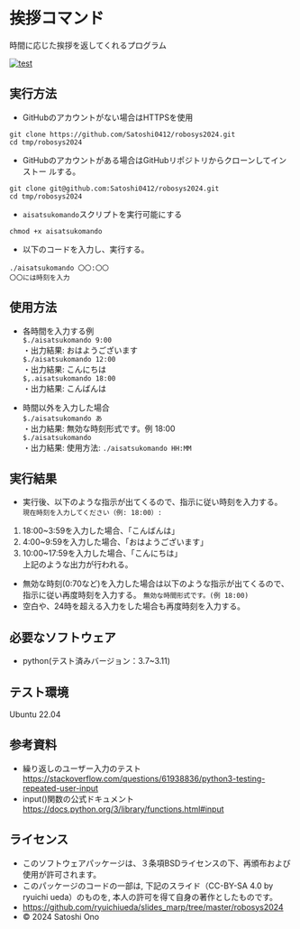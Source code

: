 # 挨拶コマンド
時間に応じた挨拶を返してくれるプログラム

[![test](https://github.com/Satoshi0412/robosys2024/actions/workflows/test.yml/badge.svg)](https://github.com/Satoshi0412/robosys2024/actions/workflows/test.yml)

## 実行方法
* GitHubのアカウントがない場合はHTTPSを使用
~~~
git clone https://github.com/Satoshi0412/robosys2024.git  
cd tmp/robosys2024
~~~

* GitHubのアカウントがある場合はGitHubリポジトリからクローンしてインストー
ルする。  
~~~
git clone git@github.com:Satoshi0412/robosys2024.git  
cd tmp/robosys2024  
~~~

* `aisatsukomando`スクリプトを実行可能にする
~~~
chmod +x aisatsukomando
~~~

* 以下のコードを入力し、実行する。  
~~~
./aisatsukomando 〇〇:〇〇   
〇〇には時刻を入力
~~~

## 使用方法
* 各時間を入力する例  
`$./aisatsukomando 9:00`  
・出力結果: おはようございます  
`$./aisatsukomando 12:00`  
・出力結果: こんにちは  
`$,.aisatsukomando 18:00`  
・出力結果: こんばんは  

* 時間以外を入力した場合  
`$./aisatsukomando あ`  
・出力結果: 無効な時刻形式です。例 18:00  
`$./aisatsukomando`    
・出力結果: 使用方法: `./aisatsukomando HH:MM`

## 実行結果
* 実行後、以下のような指示が出てくるので、指示に従い時刻を入力する。  
`現在時刻を入力してください（例: 18:00）:`
1. 18:00~3:59を入力した場合、「こんばんは」
2. 4:00~9:59を入力した場合、「おはようございます」
3. 10:00~17:59を入力した場合、「こんにちは」  
上記のような出力が行われる。
* 無効な時刻(0:70など)を入力した場合は以下のような指示が出てくるので、指示に従い再度時刻を入力する。
`無効な時間形式です。(例 18:00)`
* 空白や、24時を超える入力をした場合も再度時刻を入力する。

## 必要なソフトウェア
* python(テスト済みバージョン：3.7~3.11)

## テスト環境
Ubuntu 22.04

## 参考資料
* 繰り返しのユーザー入力のテスト
https://stackoverflow.com/questions/61938836/python3-testing-repeated-user-input
* input()関数の公式ドキュメント
https://docs.python.org/3/library/functions.html#input

## ライセンス
* このソフトウェアパッケージは、３条項BSDライセンスの下、再頒布および使用が許可されます。
* このパッケージのコードの一部は, 下記のスライド（CC-BY-SA 4.0 by ryuichi ueda）のものを, 本人の許可を得て自身の著作としたものです。  
* https://github.com/ryuichiueda/slides_marp/tree/master/robosys2024
* © 2024 Satoshi Ono
